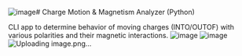 ![image](https://github.com/user-attachments/assets/7cea82a8-df67-40bf-aa5a-afd722ab6920)# Charge Motion & Magnetism Analyzer (Python)

CLI app to determine behavior of moving charges (INTO/OUTOF) with various polarities and their magnetic interactions.
![image](https://github.com/user-attachments/assets/28c07d6b-bb6d-4cb8-b5af-c414d67a6161)
![image](https://github.com/user-attachments/assets/d8c4aca1-e0b7-4611-a0b6-a08e5ce1cd97)
![Uploading image.png…]()



